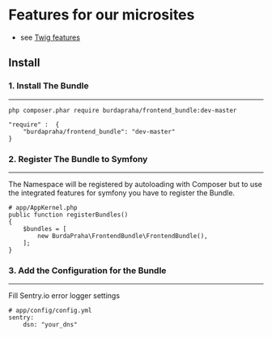 # Features for our microsites

- see [Twig features](./Resources/doc/twig.md)

## Install

### 1. Install The Bundle
---

```
php composer.phar require burdapraha/frontend_bundle:dev-master
```

```
"require" :  {
    "burdapraha/frontend_bundle": "dev-master"
}
```

### 2. Register The Bundle to Symfony
---

The Namespace will be registered by autoloading with Composer but to use the integrated features for symfony you have to register the Bundle.

```
# app/AppKernel.php
public function registerBundles()
{
    $bundles = [
        new BurdaPraha\FrontendBundle\FrontendBundle(),
    ];   
}    
```

### 3. Add the Configuration for the Bundle
---

Fill Sentry.io error logger settings

```
# app/config/config.yml
sentry:
    dsn: "your_dns"

```        